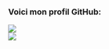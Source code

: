 ### Voici mon profil GitHub:

<a href="https://github.com/anuraghazra/github-readme-stats">
  <img align="center" src="https://github-readme-stats.vercel.app/api?username=gabincleaver&show_icons=true&theme=radical&locale=fr" />
</a>
<br/>
<a href="https://github.com/anuraghazra/convoychat">
  <img align="center" src="https://github-readme-stats.vercel.app/api/top-langs/?username=gabincleaver&theme=radical&layout=compact&locale=fr" />
</a>
